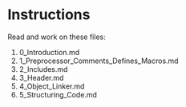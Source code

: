 Instructions
============

Read and work on these files:

1. 0_Introduction.md
2. 1_Preprocessor_Comments_Defines_Macros.md
3. 2_Includes.md
4. 3_Header.md
5. 4_Object_Linker.md
6. 5_Structuring_Code.md
